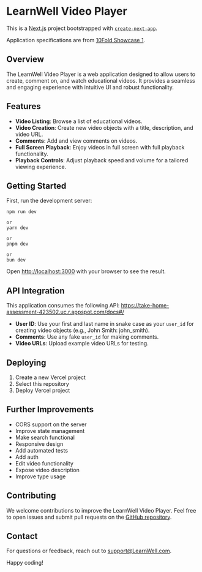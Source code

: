 # LearnWell Video Player

This is a [Next.js](https://nextjs.org/) project bootstrapped
with [`create-next-app`](https://github.com/vercel/next.js/tree/canary/packages/create-next-app).

Application specifications are from [10Fold Showcase 1](https://app.10foldhiring.com/showcase/1).

## Overview

The LearnWell Video Player is a web application designed to allow users to create, comment on, and watch educational
videos. It provides a seamless and engaging experience with intuitive UI and robust functionality.

## Features

- **Video Listing**: Browse a list of educational videos.
- **Video Creation**: Create new video objects with a title, description, and video URL.
- **Comments**: Add and view comments on videos.
- **Full Screen Playback**: Enjoy videos in full screen with full playback functionality.
- **Playback Controls**: Adjust playback speed and volume for a tailored viewing experience.

## Getting Started

First, run the development server:

```
npm run dev

or
yarn dev

or
pnpm dev

or
bun dev
```

Open [http://localhost:3000](http://localhost:3000) with your browser to see the result.


## API Integration

This application consumes the following API: https://take-home-assessment-423502.uc.r.appspot.com/docs#/

- **User ID**: Use your first and last name in snake case as your `user_id` for creating video objects (e.g., John
  Smith: john_smith).
- **Comments**: Use any fake `user_id` for making comments.
- **Video URLs**: Upload example video URLs for testing.

## Deploying

1. Create a new Vercel project
2. Select this repository
3. Deploy Vercel project

## Further Improvements

- CORS support on the server
- Improve state management
- Make search functional
- Responsive design
- Add automated tests
- Add auth
- Edit video functionality
- Expose video description
- Improve type usage

## Contributing

We welcome contributions to improve the LearnWell Video Player. Feel free to open issues and submit pull requests on
the [GitHub repository](https://github.com/koverda/educational-video-player/).

## Contact

For questions or feedback, reach out to [support@LearnWell.com](mailto:support@learnwell.com).

Happy coding!
